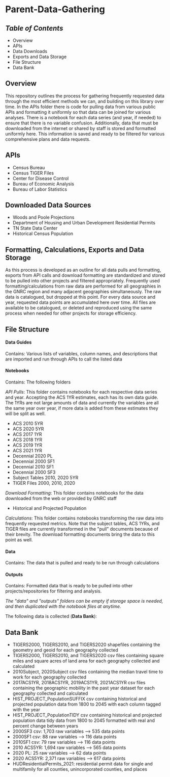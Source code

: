 # **Parent-Data-Gathering**

## *Table of Contents*  
+ Overview
+ APIs  
+ Data Downloads  
+ Exports and Data Storage
+ File Structure  
+ Data Bank   

## Overview  
This repository outlines the process for gathering frequently requested data through the most efficient methods we can, and building on this library over time. In the APIs folder there is code for pulling data from various public APIs and formatting it uniformly so that data can be joined for various analyses. There is a notebook for each data series (and year, if needed) to ensure that there is no variable confusion. Additionally, data that must be downloaded from the internet or shared by staff is stored and formatted uniformly here. This information is saved and ready to be filtered for various comprehensive plans and data requests.  

## APIs  
+ Census Bureau  
+ Census TIGER Files
+ Center for Disease Control  
+ Bureau of Economic Analysis  
+ Bureau of Labor Statistics  

## Downloaded Data Sources  
+ Woods and Poole Projections  
+ Department of Housing and Urban Development Residential Permits  
+ TN State Data Center  
+ Historical Census Population  

## Formatting, Calculations, Exports and Data Storage  
As this process is developed as an outline for all data pulls and formatting, exports from API calls and download formatting are standardized and stored to be pulled into other projects and filtered appropriately. Frequently used formatting/calculations from raw data are performed for all geographies in the GNRC region and many adjacent geographies simultaneously. The raw data is catalogued, but dropped at this point. For every data source and year, requested data points are accumulated here over time. All files are available to be catalogued, or deleted and reproduced using the same process when needed for other projects for storage efficiency.

## File Structure  

#### **Data Guides**  
Contains: Various lists of variables, column names, and descriptions that are imported and run through APIs to call the listed data   

#### **Notebooks**  
Contains: The following folders  

*API Pulls*: This folder contains notebooks for each respective data series and year. Accepting the ACS 1YR estimates, each has its own data guide. The 1YRs are not large amounts of data and currently the variables are all the same year over year, if more data is added from these estimates they will be split as well.  
+ ACS 2010 5YR  
+ ACS 2020 5YR  
+ ACS 2017 1YR  
+ ACS 2018 1YR  
+ ACS 2019 1YR  
+ ACS 2021 1YR  
+ Decennial 2020 PL  
+ Decennial 2000 SF1  
+ Decennial 2010 SF1  
+ Decennial 2000 SF3  
+ Subject Tables 2010, 2020 5YR  
+ TIGER Files 2000, 2010, 2020  

*Download Formatting*: This folder contains notebooks for the data downloaded from the web or provided by GNRC staff  
+ Historical and Projected Population  

*Calculations*: This folder contains notebooks transforming the raw data into frequently requested metrics. Note that the subject tables, ACS 1YRs, and TIGER files are currently transformed in the "pull" documents because of their brevity. The download formatting documents bring the data to this point as well.  

#### **Data**  
Contains: The data that is pulled and ready to be run through calculations    

#### **Outputs**  
Contains: Formatted data that is ready to be pulled into other projects/repositories for filtering and analysis.

*The "data" and "outputs" folders can be empty if storage space is needed, and then duplicated with the notebook files at anytime.*

The following data is collected (**Data Bank**):  


## Data Bank
+ TIGERS2000, TIGERS2010, and TIGERS2020 shapefiles containing the geometry and geoid for each geography collected   
+ TIGERS2000, TIGERS2010, and TIGERS2020 csv files containing square miles and square acres of land area for each geography collected and calculated  
+ 2010Subject, 2020Subject csv files containing the median travel time to work for each geography collected  
+ 2017ACS1YR, 2018ACS1YR, 2019ACS1YR, 2021ACS1YR csv files containing the geographic mobility in the past year dataset for each geography collected and calculated  
+ HIST_PROJECT_PopulationSUFFIX csv containing historical and projected population data from 1800 to 2045 with each column tagged with the year  
+ HIST_PROJECT_PopulationTIDY csv containing historical and projected population data tidy data from 1800 to 2045 formatted with real and percent change between years  
+ 2000SF3 csv: 1,703 raw variables --> 535 data points  
+ 2000SF1 csv: 88 raw variables --> 116 data points  
+ 2010SF1 csv: 79 raw variables --> 116 data points
+ 2010 ACS5YR: 1,694 raw variables --> 565 data points  
+ 2020 PL: 25 raw variables --> 62 data points
+ 2020 ACS5YR: 2,371 raw variables --> 617 data points  
+ HUDResidentialPermits_2021: residential permit data for single and multifamily for all counties, unincorporated counties, and places

